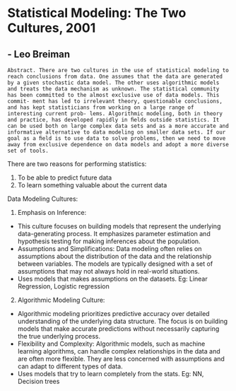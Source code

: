 # Statistical Modeling: The Two Cultures, 2001
## - Leo Breiman

```
Abstract. There are two cultures in the use of statistical modeling to reach conclusions from data. One assumes that the data are generated by a given stochastic data model. The other uses algorithmic models and treats the data mechanism as unknown. The statistical community has been committed to the almost exclusive use of data models. This commit- ment has led to irrelevant theory, questionable conclusions, and has kept statisticians from working on a large range of interesting current prob- lems. Algorithmic modeling, both in theory and practice, has developed rapidly in ﬁelds outside statistics. It can be used both on large complex data sets and as a more accurate and informative alternative to data modeling on smaller data sets. If our goal as a ﬁeld is to use data to solve problems, then we need to move away from exclusive dependence on data models and adopt a more diverse set of tools.
```

There are two reasons for performing statistics:
1. To be able to predict future data
2. To learn something valuable about the current data

Data Modeling Cultures:

1. Emphasis on Inference: 
- This culture focuses on building models that represent the underlying data-generating process. It emphasizes parameter estimation and hypothesis testing for making inferences about the population.
- Assumptions and Simplifications: Data modeling often relies on assumptions about the distribution of the data and the relationship between variables. The models are typically designed with a set of assumptions that may not always hold in real-world situations.
- Uses models that makes assumptions on the datasets. Eg: Linear Regression, Logistic regression

2. Algorithmic Modeling Culture:
- Algorithmic modeling prioritizes predictive accuracy over detailed understanding of the underlying data structure. The focus is on building models that make accurate predictions without necessarily capturing the true underlying process.
- Flexibility and Complexity: Algorithmic models, such as machine learning algorithms, can handle complex relationships in the data and are often more flexible. They are less concerned with assumptions and can adapt to different types of data.
- Uses models that try to learn completely from the stats. Eg: NN, Decision trees












